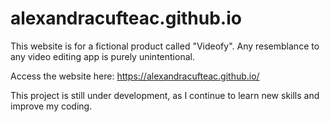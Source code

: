 # alexandracufteac.github.io

This website is for a fictional product called "Videofy". Any resemblance to any video editing app is purely unintentional. 

Access the website here: https://alexandracufteac.github.io/

This project is still under development, as I continue to learn new skills and improve my coding. 
